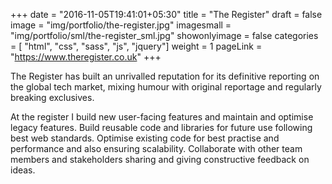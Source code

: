 +++
date = "2016-11-05T19:41:01+05:30"
title = "The Register"
draft = false
image = "img/portfolio/the-register.jpg"
imagesmall = "img/portfolio/sml/the-register_sml.jpg"
showonlyimage = false
categories = [ "html", "css", "sass", "js", "jquery"]
weight = 1
pageLink = "https://www.theregister.co.uk"
+++

The Register has built an unrivalled reputation for its definitive reporting on the global tech market, mixing humour with original reportage and regularly breaking exclusives.

<!--more-->
At the register I build new user-facing features and maintain and optimise legacy features.
Build reusable code and libraries for future use following best web standards.
Optimise existing code for best practise and performance and also ensuring scalability.
Collaborate with other team members and stakeholders sharing and giving constructive feedback on ideas.
